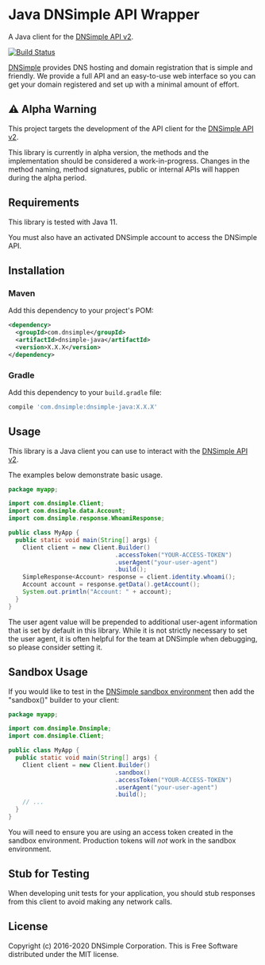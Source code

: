 # Java DNSimple API Wrapper

A Java client for the [DNSimple API v2](https://developer.dnsimple.com/v2/).

[![Build Status](https://travis-ci.org/dnsimple/dnsimple-java.svg?branch=master)](https://travis-ci.org/dnsimple/dnsimple-java)

[DNSimple](https://dnsimple.com/) provides DNS hosting and domain registration that is simple and friendly.
We provide a full API and an easy-to-use web interface so you can get your domain registered and set up with a minimal amount of effort.

## :warning: Alpha Warning

This project targets the development of the API client for the [DNSimple API v2](https://developer.dnsimple.com/v2/).

This library is currently in alpha version, the methods and the implementation should be considered a work-in-progress. Changes in the method naming, method signatures, public or internal APIs will happen during the alpha period.

## Requirements

This library is tested with Java 11.

You must also have an activated DNSimple account to access the DNSimple API.

## Installation

### Maven

Add this dependency to your project's POM:

```xml
<dependency>
  <groupId>com.dnsimple</groupId>
  <artifactId>dnsimple-java</artifactId>
  <version>X.X.X</version>
</dependency>
```

### Gradle

Add this dependency to your `build.gradle` file:

```groovy
compile 'com.dnsimple:dnsimple-java:X.X.X'
```

## Usage

This library is a Java client you can use to interact with the [DNSimple API v2](https://developer.dnsimple.com/v2/).

The examples below demonstrate basic usage.

```java
package myapp;

import com.dnsimple.Client;
import com.dnsimple.data.Account;
import com.dnsimple.response.WhoamiResponse;

public class MyApp {
  public static void main(String[] args) {
    Client client = new Client.Builder()
                              .accessToken("YOUR-ACCESS-TOKEN")
                              .userAgent("your-user-agent")
                              .build();
    SimpleResponse<Account> response = client.identity.whoami();
    Account account = response.getData().getAccount();
    System.out.println("Account: " + account);
  }
}
```

The user agent value will be prepended to additional user-agent information that is set by default in this library. While it is not strictly necessary to set the user agent, it is often helpful for the team at DNSimple when debugging, so please consider setting it.

## Sandbox Usage

If you would like to test in the [DNSimple sandbox environment](https://developer.dnsimple.com/sandbox/) then add the "sandbox()" builder to your client:

```java
package myapp;

import com.dnsimple.Dnsimple;
import com.dnsimple.Client;

public class MyApp {
  public static void main(String[] args) {
    Client client = new Client.Builder()
                              .sandbox()
                              .accessToken("YOUR-ACCESS-TOKEN")
                              .userAgent("your-user-agent")
                              .build();
    // ...
  }
}
```

You will need to ensure you are using an access token created in the sandbox environment. Production tokens will *not* work in the sandbox environment.

## Stub for Testing

When developing unit tests for your application, you should stub responses from this client to avoid making any network calls.

## License

Copyright (c) 2016-2020 DNSimple Corporation. This is Free Software distributed under the MIT license.
